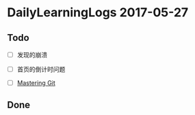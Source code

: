 # DailyLearningLogs  2017-05-27

## Todo

- [ ] 发现的崩溃

- [ ] 首页的倒计时问题

- [ ] [Mastering Git](https://videos.raywenderlich.com/courses/81-rwdevcon-2017-vault-tutorials/lessons/6)

## Done




